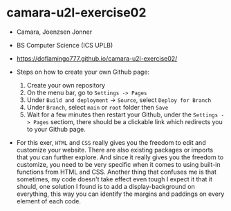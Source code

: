 # camara-u2l-exercise02

- Camara, Joenzsen Jonner
- BS Computer Science (ICS UPLB)
- https://doflamingo777.github.io/camara-u2l-exercise02/
- Steps on how to create your own Github page:
    1. Create your own repository
    2. On the menu bar, go to `Settings -> Pages`
    3. Under `Build and deployment` -> `Source`, select `Deploy for Branch`
    4. Under `Branch`, select `main` or `root` folder then `Save`
    5. Wait for a few minutes then restart your Github, under the `Settings -> Pages` sectiom, there should be a clickable link which redirects you to your Github page.

- For this exer, `HTML` and `CSS` really gives you the freedom to edit and customize your website. There are also existing packages or imports that you can further explore. And since it really gives you the freedom to customize, you need to be very specific when it comes to using built-in functions from HTML and CSS. Another thing that confuses me is that sometimes, my code doesn't take effect even tough I expect it that it should, one solution I found is to add a display-background on everything, this way you can identify the margins and paddings on every element of each code.
